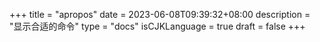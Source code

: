 +++
title = "apropos"
date = 2023-06-08T09:39:32+08:00
description = "显示合适的命令"
type = "docs"
isCJKLanguage = true
draft = false
+++